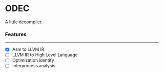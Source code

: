 # ODEC

A little decompiler.

### Features

---

- [x] Asm to LLVM IR  
- [ ] LLVM IR to High Level Language  
- [ ] Optimization identify
- [ ] Interprocess analysis
